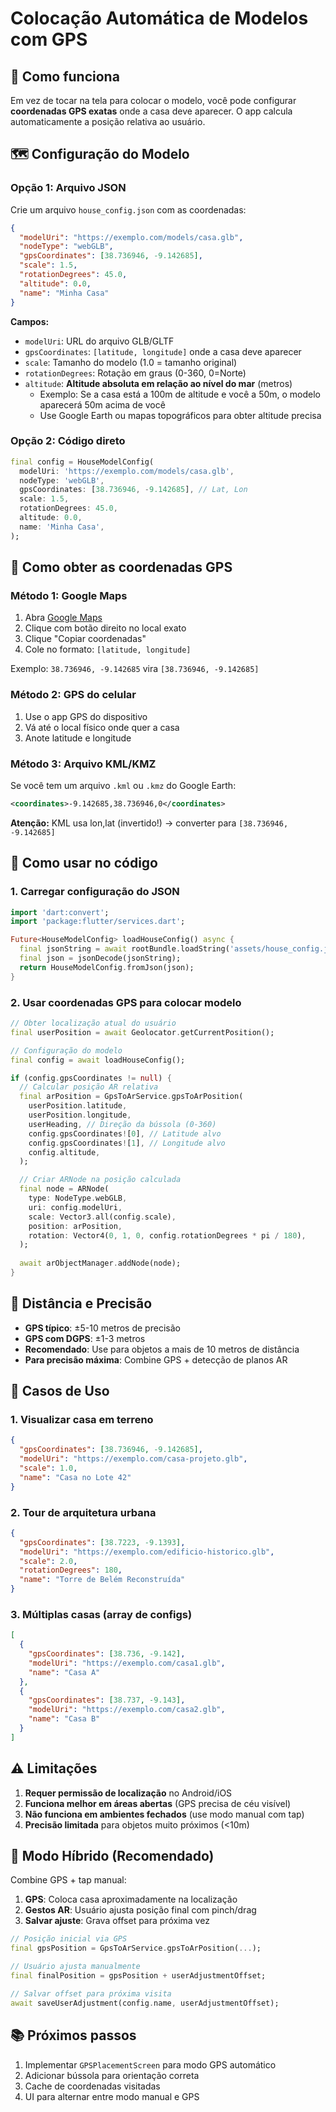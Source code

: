 # Colocação Automática de Modelos com GPS

## 📍 Como funciona

Em vez de tocar na tela para colocar o modelo, você pode configurar **coordenadas GPS exatas** onde a casa deve aparecer. O app calcula automaticamente a posição relativa ao usuário.

## 🗺️ Configuração do Modelo

### Opção 1: Arquivo JSON

Crie um arquivo `house_config.json` com as coordenadas:

```json
{
  "modelUri": "https://exemplo.com/models/casa.glb",
  "nodeType": "webGLB",
  "gpsCoordinates": [38.736946, -9.142685],
  "scale": 1.5,
  "rotationDegrees": 45.0,
  "altitude": 0.0,
  "name": "Minha Casa"
}
```

**Campos:**
- `modelUri`: URL do arquivo GLB/GLTF
- `gpsCoordinates`: `[latitude, longitude]` onde a casa deve aparecer
- `scale`: Tamanho do modelo (1.0 = tamanho original)
- `rotationDegrees`: Rotação em graus (0-360, 0=Norte)
- `altitude`: **Altitude absoluta em relação ao nível do mar** (metros)
  - Exemplo: Se a casa está a 100m de altitude e você a 50m, o modelo aparecerá 50m acima de você
  - Use Google Earth ou mapas topográficos para obter altitude precisa

### Opção 2: Código direto

```dart
final config = HouseModelConfig(
  modelUri: 'https://exemplo.com/models/casa.glb',
  nodeType: 'webGLB',
  gpsCoordinates: [38.736946, -9.142685], // Lat, Lon
  scale: 1.5,
  rotationDegrees: 45.0,
  altitude: 0.0,
  name: 'Minha Casa',
);
```

## 🧭 Como obter as coordenadas GPS

### Método 1: Google Maps
1. Abra [Google Maps](https://maps.google.com)
2. Clique com botão direito no local exato
3. Clique "Copiar coordenadas"
4. Cole no formato: `[latitude, longitude]`

Exemplo: `38.736946, -9.142685` vira `[38.736946, -9.142685]`

### Método 2: GPS do celular
1. Use o app GPS do dispositivo
2. Vá até o local físico onde quer a casa
3. Anote latitude e longitude

### Método 3: Arquivo KML/KMZ
Se você tem um arquivo `.kml` ou `.kmz` do Google Earth:
```xml
<coordinates>-9.142685,38.736946,0</coordinates>
```
**Atenção:** KML usa lon,lat (invertido!) → converter para `[38.736946, -9.142685]`

## 🔧 Como usar no código

### 1. Carregar configuração do JSON

```dart
import 'dart:convert';
import 'package:flutter/services.dart';

Future<HouseModelConfig> loadHouseConfig() async {
  final jsonString = await rootBundle.loadString('assets/house_config.json');
  final json = jsonDecode(jsonString);
  return HouseModelConfig.fromJson(json);
}
```

### 2. Usar coordenadas GPS para colocar modelo

```dart
// Obter localização atual do usuário
final userPosition = await Geolocator.getCurrentPosition();

// Configuração do modelo
final config = await loadHouseConfig();

if (config.gpsCoordinates != null) {
  // Calcular posição AR relativa
  final arPosition = GpsToArService.gpsToArPosition(
    userPosition.latitude,
    userPosition.longitude,
    userHeading, // Direção da bússola (0-360)
    config.gpsCoordinates![0], // Latitude alvo
    config.gpsCoordinates![1], // Longitude alvo
    config.altitude,
  );

  // Criar ARNode na posição calculada
  final node = ARNode(
    type: NodeType.webGLB,
    uri: config.modelUri,
    scale: Vector3.all(config.scale),
    position: arPosition,
    rotation: Vector4(0, 1, 0, config.rotationDegrees * pi / 180),
  );
  
  await arObjectManager.addNode(node);
}
```

## 📐 Distância e Precisão

- **GPS típico**: ±5-10 metros de precisão
- **GPS com DGPS**: ±1-3 metros
- **Recomendado**: Use para objetos a mais de 10 metros de distância
- **Para precisão máxima**: Combine GPS + detecção de planos AR

## 🎯 Casos de Uso

### 1. Visualizar casa em terreno
```json
{
  "gpsCoordinates": [38.736946, -9.142685],
  "modelUri": "https://exemplo.com/casa-projeto.glb",
  "scale": 1.0,
  "name": "Casa no Lote 42"
}
```

### 2. Tour de arquitetura urbana
```json
{
  "gpsCoordinates": [38.7223, -9.1393],
  "modelUri": "https://exemplo.com/edificio-historico.glb",
  "scale": 2.0,
  "rotationDegrees": 180,
  "name": "Torre de Belém Reconstruída"
}
```

### 3. Múltiplas casas (array de configs)
```json
[
  {
    "gpsCoordinates": [38.736, -9.142],
    "modelUri": "https://exemplo.com/casa1.glb",
    "name": "Casa A"
  },
  {
    "gpsCoordinates": [38.737, -9.143],
    "modelUri": "https://exemplo.com/casa2.glb",
    "name": "Casa B"
  }
]
```

## ⚠️ Limitações

1. **Requer permissão de localização** no Android/iOS
2. **Funciona melhor em áreas abertas** (GPS precisa de céu visível)
3. **Não funciona em ambientes fechados** (use modo manual com tap)
4. **Precisão limitada** para objetos muito próximos (<10m)

## 🔄 Modo Híbrido (Recomendado)

Combine GPS + tap manual:

1. **GPS**: Coloca casa aproximadamente na localização
2. **Gestos AR**: Usuário ajusta posição final com pinch/drag
3. **Salvar ajuste**: Grava offset para próxima vez

```dart
// Posição inicial via GPS
final gpsPosition = GpsToArService.gpsToArPosition(...);

// Usuário ajusta manualmente
final finalPosition = gpsPosition + userAdjustmentOffset;

// Salvar offset para próxima visita
await saveUserAdjustment(config.name, userAdjustmentOffset);
```

## 📚 Próximos passos

1. Implementar `GPSPlacementScreen` para modo GPS automático
2. Adicionar bússola para orientação correta
3. Cache de coordenadas visitadas
4. UI para alternar entre modo manual e GPS
